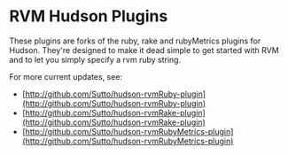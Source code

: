 # RVM Hudson Plugins

These plugins are forks of the ruby, rake and rubyMetrics plugins
for Hudson. They're designed to make it dead simple to get started
with RVM and to let you simply specify a rvm ruby string.

For more current updates, see:

* [http://github.com/Sutto/hudson-rvmRuby-plugin](http://github.com/Sutto/hudson-rvmRuby-plugin)
* [http://github.com/Sutto/hudson-rvmRake-plugin](http://github.com/Sutto/hudson-rvmRake-plugin)
* [http://github.com/Sutto/hudson-rvmRubyMetrics-plugin](http://github.com/Sutto/hudson-rvmRubyMetrics-plugin)